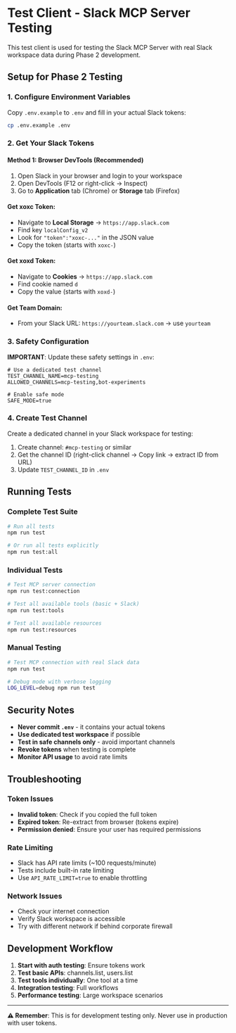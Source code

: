 # Test Client - Slack MCP Server Testing

This test client is used for testing the Slack MCP Server with real Slack workspace data during Phase 2 development.

## Setup for Phase 2 Testing

### 1. Configure Environment Variables

Copy `.env.example` to `.env` and fill in your actual Slack tokens:

```bash
cp .env.example .env
```

### 2. Get Your Slack Tokens

#### Method 1: Browser DevTools (Recommended)

1. Open Slack in your browser and login to your workspace
2. Open DevTools (F12 or right-click → Inspect)
3. Go to **Application** tab (Chrome) or **Storage** tab (Firefox)

#### Get xoxc Token:

- Navigate to **Local Storage** → `https://app.slack.com`
- Find key `localConfig_v2`
- Look for `"token":"xoxc-..."` in the JSON value
- Copy the token (starts with `xoxc-`)

#### Get xoxd Token:

- Navigate to **Cookies** → `https://app.slack.com`
- Find cookie named `d`
- Copy the value (starts with `xoxd-`)

#### Get Team Domain:

- From your Slack URL: `https://yourteam.slack.com` → use `yourteam`

### 3. Safety Configuration

**IMPORTANT**: Update these safety settings in `.env`:

```env
# Use a dedicated test channel
TEST_CHANNEL_NAME=mcp-testing
ALLOWED_CHANNELS=mcp-testing,bot-experiments

# Enable safe mode
SAFE_MODE=true
```

### 4. Create Test Channel

Create a dedicated channel in your Slack workspace for testing:

1. Create channel: `#mcp-testing` or similar
2. Get the channel ID (right-click channel → Copy link → extract ID from URL)
3. Update `TEST_CHANNEL_ID` in `.env`

## Running Tests

### Complete Test Suite

```bash
# Run all tests
npm run test

# Or run all tests explicitly
npm run test:all
```

### Individual Tests

```bash
# Test MCP server connection
npm run test:connection

# Test all available tools (basic + Slack)
npm run test:tools

# Test all available resources
npm run test:resources
```

### Manual Testing

```bash
# Test MCP connection with real Slack data
npm run test

# Debug mode with verbose logging
LOG_LEVEL=debug npm run test
```

## Security Notes

- **Never commit `.env`** - it contains your actual tokens
- **Use dedicated test workspace** if possible
- **Test in safe channels only** - avoid important channels
- **Revoke tokens** when testing is complete
- **Monitor API usage** to avoid rate limits

## Troubleshooting

### Token Issues

- **Invalid token**: Check if you copied the full token
- **Expired token**: Re-extract from browser (tokens expire)
- **Permission denied**: Ensure your user has required permissions

### Rate Limiting

- Slack has API rate limits (~100 requests/minute)
- Tests include built-in rate limiting
- Use `API_RATE_LIMIT=true` to enable throttling

### Network Issues

- Check your internet connection
- Verify Slack workspace is accessible
- Try with different network if behind corporate firewall

## Development Workflow

1. **Start with auth testing**: Ensure tokens work
2. **Test basic APIs**: channels.list, users.list
3. **Test tools individually**: One tool at a time
4. **Integration testing**: Full workflows
5. **Performance testing**: Large workspace scenarios

---

**⚠️ Remember**: This is for development testing only. Never use in production with user tokens.
